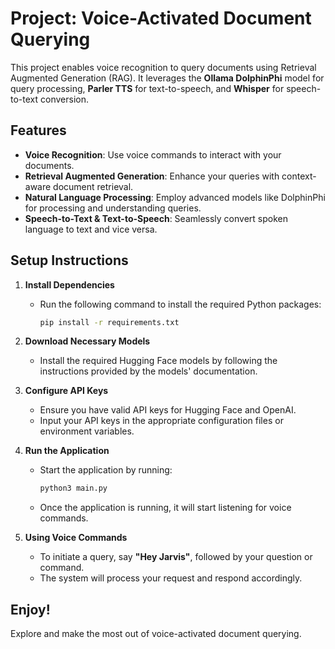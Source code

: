 # Project: Voice-Activated Document Querying

This project enables voice recognition to query documents using Retrieval Augmented Generation (RAG). It leverages the **Ollama DolphinPhi** model for query processing, **Parler TTS** for text-to-speech, and **Whisper** for speech-to-text conversion.

## Features
- **Voice Recognition**: Use voice commands to interact with your documents.
- **Retrieval Augmented Generation**: Enhance your queries with context-aware document retrieval.
- **Natural Language Processing**: Employ advanced models like DolphinPhi for processing and understanding queries.
- **Speech-to-Text & Text-to-Speech**: Seamlessly convert spoken language to text and vice versa.

## Setup Instructions

1. **Install Dependencies**
   - Run the following command to install the required Python packages:
     ```bash
     pip install -r requirements.txt
     ```

2. **Download Necessary Models**
   - Install the required Hugging Face models by following the instructions provided by the models' documentation.

3. **Configure API Keys**
   - Ensure you have valid API keys for Hugging Face and OpenAI.
   - Input your API keys in the appropriate configuration files or environment variables.

4. **Run the Application**
   - Start the application by running:
     ```bash
     python3 main.py
     ```
   - Once the application is running, it will start listening for voice commands.

5. **Using Voice Commands**
   - To initiate a query, say **"Hey Jarvis"**, followed by your question or command.
   - The system will process your request and respond accordingly.

## Enjoy!
Explore and make the most out of voice-activated document querying.
